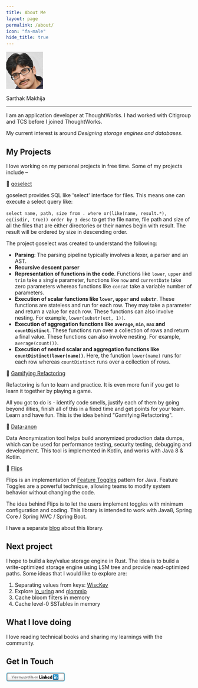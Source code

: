 ```yaml
---
title: About Me
layout: page
permalink: /about/
icon: "fa-male"
hide_title: true
---
```

<div class="self-container">
    <p><img class="self-image" alt="Sarthak Makhija" src="/assets/img/pexels/self.png"></p> 
    <p class="self">Sarthak Makhija</p>
</div>
<hr/>
I am an application developer at ThoughtWorks. I had worked with Citigroup and TCS before I joined ThoughtWorks. 

My current interest is around *Designing storage engines and databases*. 

## My Projects

I love working on my personal projects in free time. Some of my projects include –

🔹 [goselect](https://github.com/SarthakMakhija/goselect)

goselect provides SQL like 'select' interface for files. This means one can execute a select query like:

`select name, path, size from . where or(like(name, result.*), eq(isdir, true)) order by 3 desc`
to get the file name, file path and size of all the files that are either directories or their names begin with result. The result will be ordered by size in descending order.

The project goselect was created to understand the following:
- **Parsing**: The parsing pipeline typically involves a lexer, a parser and an AST.
- **Recursive descent parser**
- **Representation of functions in the code**. Functions like `lower`, `upper` and `trim` take a single parameter, functions like `now` and `currentDate` take zero parameters whereas functions like `concat` take a variable number of parameters.
- **Execution of scalar functions like `lower`, `upper` and `substr`**. These functions are stateless and run for each row. They may take a parameter and return a value for each row. These functions can also involve nesting. For example, `lower(substr(ext, 1))`.
- **Execution of aggregation functions like `average`, `min`, `max` and `countDistinct`**. These functions run over a collection of rows and return a final value. These functions can also involve nesting. For example, `average(count())`.
- **Execution of nested scalar and aggregation functions like `countDistinct(lower(name))`**. Here, the function `lower(name)` runs for each row whereas `countDistinct` runs over a collection of rows.

🔹 [Gamifying Refactoring](http://gamifying-refactoring.github.io/)

Refactoring is fun to learn and practice. It is even more fun if you get to learn it together by playing a game.

All you got to do is - identify code smells, justify each of them by going beyond ilities, finish all of this in a fixed time and get points for your team. Learn and have fun. This is the idea behind "Gamifying Refactoring".

🔹 [Data-anon](https://github.com/dataanon/data-anon)

Data Anonymization tool helps build anonymized production data dumps, which can be used for performance testing, security testing, debugging and development. This tool is implemented in Kotlin, and works with Java 8 & Kotlin.

🔹 [Flips](https://github.com/Feature-Flip/flips)

Flips is an implementation of [Feature Toggles](https://martinfowler.com/articles/feature-toggles.html) pattern for Java. Feature Toggles are a powerful technique, allowing teams to modify system behavior without changing the code.

The idea behind Flips is to let the users implement toggles with minimum configuration and coding. This library is intended to work with Java8, Spring Core / Spring MVC / Spring Boot.

I have a separate [blog](https://tech-lessons.in/flips-feature-flipping-for-java/) about this library.

## Next project

I hope to build a key/value storage engine in Rust. The idea is to build a write-optimized storage engine using LSM tree and provide read-optimized paths. 
Some ideas that I would like to explore are:
1. Separating values from keys: [WiscKey](https://www.usenix.org/system/files/conference/fast16/fast16-papers-lu.pdf)
2. Explore [io_uring](https://unixism.net/loti/what_is_io_uring.html) and [glommio](https://github.com/DataDog/glommio)
3. Cache bloom filters in memory
4. Cache level-0 SSTables in memory 

## What I love doing

I love reading technical books and sharing my learnings with the community.

## Get In Touch
<a href="https://www.linkedin.com/in/sarthak-makhija-7a165a55/"><img style="padding-left: 0" alt="Happy to connect" src="/assets/img/pexels/linkedin.png"></a>
